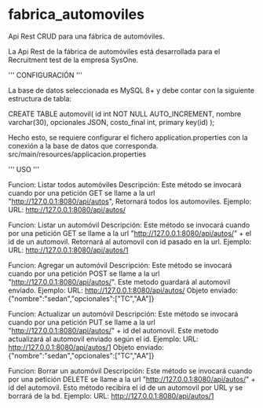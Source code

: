 # fabrica_automoviles
Api Rest CRUD para una fábrica de automóviles.

La Api Rest de la fábrica de automóviles está desarrollada para el Recruitment test de la empresa SysOne.


''' CONFIGURACIÓN '''

La base de datos seleccionada es MySQL 8+ y debe contar con la siguiente estructura de tabla:

CREATE TABLE automovil(
id int NOT NULL AUTO_INCREMENT,
nombre varchar(30),
opcionales JSON,
costo_final int,
primary key(id)
);


Hecho esto, se requiere configurar el fichero application.properties con la conexión a la base de datos que corresponda.
src/main/resources/applicacion.properties


''' USO ''' 

Funcion: Listar todos automóviles
Descripción: Este método se invocará cuando por una petición GET se llame a la url "http://127.0.0.1:8080/api/autos", Retornará todos los automoviles.
Ejemplo: 
URL: http://127.0.0.1:8080/api/autos/

Funcion: Listar un automóvil
Descripción: Este método se invocará cuando por una petición GET se llame a la url "http://127.0.0.1:8080/api/autos/" + el id de un automovil. Retornará al automovil con id pasado en la url.
Ejemplo: 
URL: http://127.0.0.1:8080/api/autos/1

Funcion: Agregar un automóvil
Descripción: Este método se invocará cuando por una petición POST se llame a la url	"http://127.0.0.1:8080/api/autos/". Este metodo guardará al automovil enviado.
Ejemplo:
URL: http://127.0.0.1:8080/api/autos/
Objeto enviado: {"nombre":"sedan","opcionales":["TC","AA"]}

Funcion: Actualizar un automóvil
Descripción: Este método se invocará cuando por una petición PUT se llame a la url "http://127.0.0.1:8080/api/autos/" + id del automovil. Este metodo actualizará al automovil enviado según el id.
Ejemplo: 
URL: http://127.0.0.1:8080/api/autos/1
Objeto enviado: {"nombre":"sedan","opcionales":["TC","AA"]}

Funcion: Borrar un automóvil
Descripción: Este método se invocará cuando por una petición DELETE se llame a la url "http://127.0.0.1:8080/api/autos/" + id del automovil. Esto método recibira el id de un automovil por URL y se borrará de la bd.
Ejemplo: 
URL: http://127.0.0.1:8080/api/autos/1
